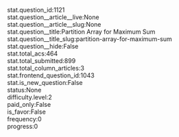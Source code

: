 stat.question_id:1121  
stat.question__article__live:None  
stat.question__article__slug:None  
stat.question__title:Partition Array for Maximum Sum  
stat.question__title_slug:partition-array-for-maximum-sum  
stat.question__hide:False  
stat.total_acs:464  
stat.total_submitted:899  
stat.total_column_articles:3  
stat.frontend_question_id:1043  
stat.is_new_question:False  
status:None  
difficulty.level:2  
paid_only:False  
is_favor:False  
frequency:0  
progress:0  

